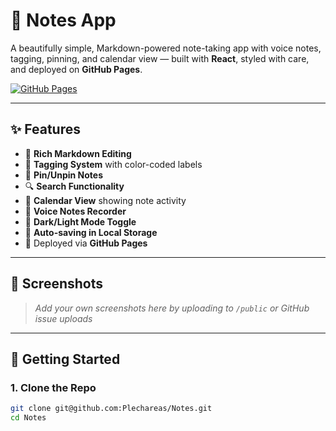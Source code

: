 # 📝 Notes App

A beautifully simple, Markdown-powered note-taking app with voice notes, tagging, pinning, and calendar view — built with **React**, styled with care, and deployed on **GitHub Pages**.

[![GitHub Pages](https://img.shields.io/badge/Live-Demo-2ea44f?style=flat&logo=github)](https://plechareas.github.io/Notes/)

---

## ✨ Features

- 🎨 **Rich Markdown Editing**
- 🔖 **Tagging System** with color-coded labels
- 📌 **Pin/Unpin Notes**
- 🔍 **Search Functionality**
- 📆 **Calendar View** showing note activity
- 🎤 **Voice Notes Recorder**
- 🌙 **Dark/Light Mode Toggle**
- 💾 **Auto-saving in Local Storage**
- 📁 Deployed via **GitHub Pages**

---

## 📸 Screenshots

> _Add your own screenshots here by uploading to `/public` or GitHub issue uploads_

---

## 🚀 Getting Started

### 1. Clone the Repo

```bash
git clone git@github.com:Plechareas/Notes.git
cd Notes
